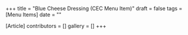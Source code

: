+++
title = "Blue Cheese Dressing (CEC Menu Item)"
draft = false
tags = [Menu Items]
date = ""

[Article]
contributors = []
gallery = []
+++